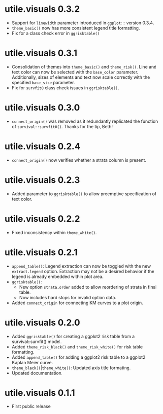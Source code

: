 # utile.visuals 0.3.2
* Support for `linewidth` parameter introduced in `ggplot::` version 0.3.4.
* `theme_basic()` now has more consistent legend title formatting.
* Fix for a class check error in `ggrisktable()`

# utile.visuals 0.3.1
* Consolidation of themes into `theme_basic()` and `theme_risk()`. Line and text color can now be selected with the `base_color` parameter. Additionally, sizes of elements and text now scale correctly with the specified `base_size` parameter.
* Fix for `survfit0` class check issues in `ggrisktable()`.

# utile.visuals 0.3.0
* `connect_origin()` was removed as it redundantly replicated the function of `survival::survfit0()`. Thanks for the tip, Beth!

# utile.visuals 0.2.4
* `connect_origin()` now verifies whether a strata column is present.

# utile.visuals 0.2.3
* Added parameter to `ggrisktable()` to allow preemptive specification of text color.

# utile.visuals 0.2.2
* Fixed inconsistency within `theme_white()`.

# utile.visuals 0.2.1
* `append_table()`: Legend extraction can now be toggled with the new `extract.legend` option. Extraction may not be a desired behavior if the legend is already embedded within plot area.
* `ggrisktable()`:
  - New option `strata.order` added to allow reordering of strata in final table.
  - Now includes hard stops for invalid option data.
* Added `connect_origin` for connecting KM curves to a plot origin.

# utile.visuals 0.2.0
* Added `ggrisktable()` for creating a ggplot2 risk table from a survival::survfit() model.
* Added `theme_risk_black()` and `theme_risk_white()` for risk table formatting.
* Added `append_table()` for adding a ggplot2 risk table to a ggplot2 Kaplan Meier curve.
* `theme_black()`|`theme_white()`: Updated axis title formating.
* Updated documentation.

# utile.visuals 0.1.1
* First public release
